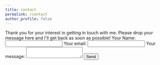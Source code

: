 ```yaml
---
title: contact
permalink: /contact
author_profile: false
---
```


<form action="https://formspree.io/f/mqkweven" method="POST">
Thank you for your interest in getting in touch with me. Please drop your message here and I'll get back as soon as possible!
    <label>
        Your Name: <input type="text" name="_name">
    </label>
    <label>
        Your email:
        <input type="email" name="_replyto">
    </label>
    <label>
        Your message:
        <textarea name="message"></textarea>
    </label>
    <button type="submit">Send</button>
</form>
